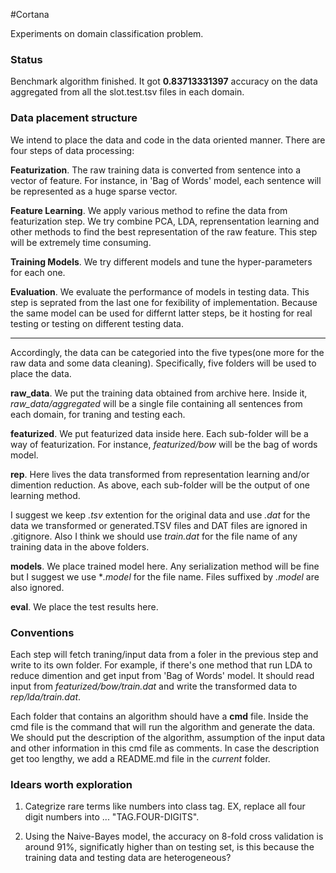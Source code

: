 #Cortana

Experiments on domain classification problem.

### Status

Benchmark algorithm finished. It got **0.83713331397** accuracy on the data aggregated from all the slot.test.tsv files in each domain.

### Data placement structure

We intend to place the data and code in the data oriented manner. There are four steps of data processing: 

**Featurization**. The raw training data is converted from sentence into a vector of feature. For instance, in 'Bag of Words' model, each sentence will be represented as a huge sparse vector.

**Feature Learning**. We apply various method to refine the data from featurization step. We try combine PCA, LDA, reprensentation learning and other methods to find the best representation of the raw feature. This step will be extremely time consuming.

**Training Models**. We try different models and tune the hyper-parameters for each one.

**Evaluation**. We evaluate the performance of models in testing data. This step is seprated from the last one for fexibility of implementation. Because the same model can be used for differnt latter steps, be it hosting for real testing or testing on different testing data.

--------------------------------------------------

Accordingly, the data can be categoried into the five types(one more for the raw data and some data cleaning). Specifically, five folders will be used to place the data.

**raw_data**. We put the training data obtained from archive here. Inside it, *raw_data/aggregated* will be a single file containing all sentences from each domain, for traning and testing each.

**featurized**. We put featurized data inside here. Each sub-folder will be a way of featurization. For instance, *featurized/bow* will be the bag of words model.

**rep**. Here lives the data transformed from representation learning and/or dimention reduction. As above, each sub-folder will be the output of one learning method.

I suggest we keep *.tsv* extention for the original data and use *.dat* for the data we transformed or generated.TSV files and DAT files are ignored in .gitignore. Also I think we should use *train.dat* for the file name of any training data in the above folders.

**models**. We place trained model here. Any serialization method will be fine but I suggest we use **.model* for the file name. Files suffixed by *.model* are also ignored.

**eval**. We place the test results here.

### Conventions

Each step will fetch traning/input data from a foler in the previous step and write to its own folder. For example, if there's one method that run LDA to reduce dimention and get input from 'Bag of Words' model. It should read input from *featurized/bow/train.dat* and write the transformed data to *rep/lda/train.dat*.

Each folder that contains an algorithm should have a **cmd** file. Inside the cmd file is the command that will run the algorithm and generate the data. We should put the description of the algorithm, assumption of the input data and other information in this cmd file as comments. In case the description get too lengthy, we add a README.md file in the *current* folder.

### Idears worth exploration

1. Categrize rare terms like numbers into class tag. EX, replace all four digit numbers into ...
    "TAG.FOUR-DIGITS".

2. Using the Naive-Bayes model, the accuracy on 8-fold cross validation is around 91%, significatly higher than on testing set, is this because the training data and testing data are heterogeneous?
